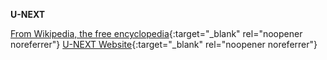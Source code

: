<!-- markdownlint-disable MD041-->
**U-NEXT**<br>

[From Wikipedia, the free encyclopedia](https://en.wikipedia.org/wiki/U-Next){:target="\_blank" rel="noopener noreferrer"}
[U-NEXT Website](https://video.unext.jp){:target="\_blank" rel="noopener noreferrer"}
<!-- markdownlint-enable MD041-->
